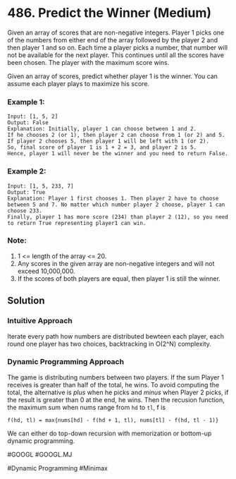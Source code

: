 # 486. Predict the Winner (Medium)

Given an array of scores that are non-negative integers. Player 1 picks one of the numbers from either end of the array followed by the player 2 and then player 1 and so on. Each time a player picks a number, that number will not be available for the next player. This continues until all the scores have been chosen. The player with the maximum score wins.

Given an array of scores, predict whether player 1 is the winner. You can assume each player plays to maximize his score.

### Example 1:
```
Input: [1, 5, 2]
Output: False
Explanation: Initially, player 1 can choose between 1 and 2. 
If he chooses 2 (or 1), then player 2 can choose from 1 (or 2) and 5. If player 2 chooses 5, then player 1 will be left with 1 (or 2). 
So, final score of player 1 is 1 + 2 = 3, and player 2 is 5. 
Hence, player 1 will never be the winner and you need to return False.
```
### Example 2:
```
Input: [1, 5, 233, 7]
Output: True
Explanation: Player 1 first chooses 1. Then player 2 have to choose between 5 and 7. No matter which number player 2 choose, player 1 can choose 233.
Finally, player 1 has more score (234) than player 2 (12), so you need to return True representing player1 can win.
```
### Note:
1. 1 <= length of the array <= 20.
2. Any scores in the given array are non-negative integers and will not exceed 10,000,000.
3. If the scores of both players are equal, then player 1 is still the winner.

## Solution
### Intuitive Approach
Iterate every path how numbers are distributed bewteen each player, each round one player has two choices, backtracking in O(2^N) complexity.

### Dynamic Programming Approach
The game is distributing numbers between two players. If the sum Player 1 receives is greater than half of the total, he wins. To avoid computing the total, the alternative is *plus* when he picks and *minus* when Player 2 picks, if the result is greater than 0 at the end, he wins. Then the recusion function, the maximum sum when nums range from `hd` to `tl`, f is
```
f(hd, tl) = max{nums[hd] - f(hd + 1, tl), nums[tl] - f(hd, tl - 1)}
```
We can either do top-down recursion with memorization or bottom-up dynamic programming.

#GOOGL
#GOOGL.MJ

#Dynamic Programming #Minimax